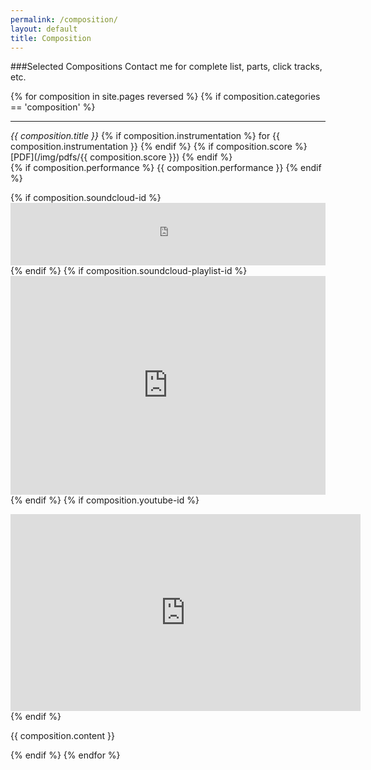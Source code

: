 ```yaml
---
permalink: /composition/
layout: default
title: Composition
---
```

###Selected Compositions
Contact me for complete list, parts, click tracks, etc.

{% for composition in site.pages reversed %}
{% if composition.categories == 'composition' %}
 __________
 
 *{{ composition.title }}*
 {% if composition.instrumentation %} for {{ composition.instrumentation }} {% endif %}
 {% if composition.score %} [PDF](/img/pdfs/{{ composition.score }}) {% endif %}<br>
 {% if composition.performance %} {{ composition.performance }} {% endif %}
 
 {% if composition.soundcloud-id %} <iframe width="100%" height="100" scrolling="no" frameborder="no" src="https://w.soundcloud.com/player/?url=http%3A%2F%2Fapi.soundcloud.com%2Ftracks%2F{{ composition.soundcloud-id }}&amp;show_artwork=true&amp;color=FFA640"></iframe> {% endif %}
 {% if composition.soundcloud-playlist-id %} <iframe width="100%" height="350" scrolling="yes" frameborder="no" src="https://w.soundcloud.com/player/?url=https%3A//api.soundcloud.com/playlists/{{ composition.soundcloud-playlist-id }}&amp;show_artwork=true&amp;color=FFA640"></iframe> {% endif %}
 {% if composition.youtube-id %}
  <div class="videoWrapper">
   <iframe width="560" height="315" src='http://www.youtube.com/embed/{{ composition.youtube-id }}' frameborder='0' allowfullscreen></iframe>
  </div>
 {% endif %}

 {{ composition.content }}

{% endif %}
{% endfor %}